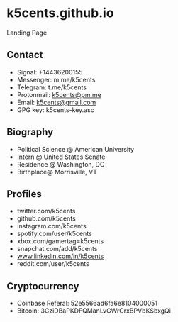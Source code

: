 # k5cents.github.io
Landing Page

## Contact
* Signal: +14436200155
* Messenger: m.me/k5cents
* Telegram: t.me/k5cents
* Protonmail: k5cents@pm.me
* Email: k5cents@gmail.com
* GPG key: k5cents-key.asc

## Biography
* Political Science @ American University
* Intern @ United States Senate
* Residence @ Washington, DC
* Birthplace@ Morrisville, VT

## Profiles
* twitter.com/k5cents
* github.com/k5cents
* instagram.com/k5cents
* spotify.com/user/k5cents
* xbox.com/gamertag=k5cents
* snapchat.com/add/k5cents
* www.linkedin.com/in/k5cents
* reddit.com/user/k5cents

## Cryptocurrency
* Coinbase Referal: 52e5566ad6fa6e8104000051
* Bitcoin: 3CziDBaPKDFQManLvGWrCrxBPVbKSbxgQi
